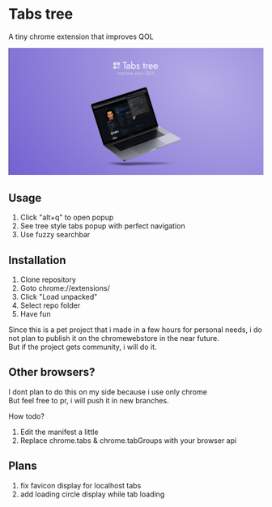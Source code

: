 # Tabs tree

A tiny chrome extension that improves QOL

![preview](preview.png)

## Usage

1. Click "alt+q" to open popup
2. See tree style tabs popup with perfect navigation
3. Use fuzzy searchbar

## Installation

1. Clone repository
2. Goto chrome://extensions/
3. Click "Load unpacked"
4. Select repo folder
5. Have fun

Since this is a pet project that i made in a few hours for personal needs, i do not plan to publish it on the chromewebstore in the near future.  
But if the project gets community, i will do it.

## Other browsers?

I dont plan to do this on my side because i use only chrome  
But feel free to pr, i will push it in new branches.  

How todo?

1. Edit the manifest a little
2. Replace chrome.tabs & chrome.tabGroups with your browser api

## Plans

1. fix favicon display for localhost tabs
2. add loading circle display while tab loading
